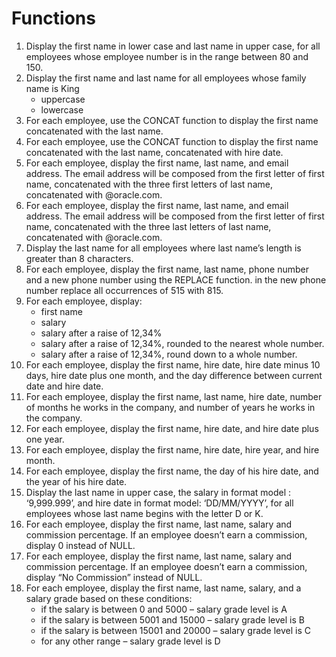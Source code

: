 Functions
=========

1. Display the first name in lower case and last name in upper case, for all employees whose employee number is in the range between 80 and 150.
2. Display the first name and last name for all employees whose family name is King
    - uppercase
    - lowercase
3. For each employee, use the CONCAT function to display the first name concatenated with the last name.
4. For each employee, use the CONCAT function to display the first name concatenated with the last name, concatenated with hire date.
5. For each employee, display the first name, last name, and email address. The email address will be composed from the first letter of first name, concatenated with the three first letters of last name, concatenated with @oracle.com.
6. For each employee, display the first name, last name, and email address. The email address will be composed from the first letter of first name, concatenated with the three last letters of last name, concatenated with @oracle.com.
7. Display the last name for all employees where last name’s length is greater than 8 characters.
8. For each employee, display the first name, last name, phone number and a new phone number using the REPLACE function. in the new phone number replace all occurrences of 515 with 815.
9. For each employee, display:
    - first name
    - salary
    - salary after a raise of 12,34%
    - salary after a raise of 12,34%,  rounded to the nearest whole number.
    - salary after a raise of 12,34%, round down to a whole number.
10. For each employee, display the first name, hire date, hire date minus 10 days, hire date plus one month, and the day difference between current date and hire date.
11. For each employee, display the first name, last name, hire date, number of months he works in the company, and number of years he works in the company.
12. For each employee, display the first name, hire date, and hire date plus one year.
13. For each employee, display the first name, hire date, hire year, and hire month.
14. For each employee, display the first name, the day of his hire date, and the year of his hire date.
15. Display the last name in upper case, the salary in format model : ‘9,999.999’, and hire date in format model: ‘DD/MM/YYYY’, for all employees whose last name begins with the letter D or K.
16. For each employee, display the first name, last name, salary and commission percentage. If an employee doesn’t earn a commission, display 0 instead of NULL.
17. For each employee, display the first name, last name, salary and commission percentage. If an employee doesn’t earn a commission, display “No Commission” instead of NULL.
18. For each employee, display the first name, last name, salary, and a salary grade based on these conditions:
    - if the salary is between 0 and 5000 – salary grade level is A
    - if the salary is between 5001 and 15000 – salary grade level is B
    - if the salary is between 15001 and 20000 – salary grade level is C
    - for any other range – salary grade level is D